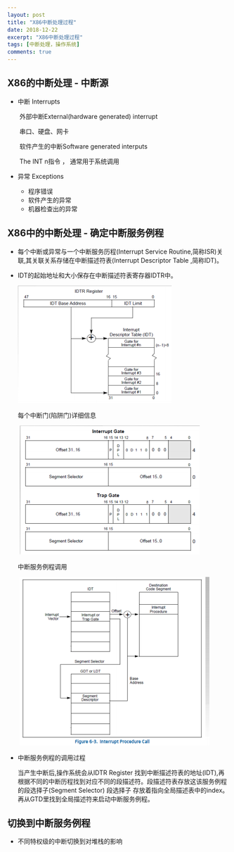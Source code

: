 ```yaml
---
layout: post
title: "X86中断处理过程"
date: 2018-12-22
excerpt: "X86中断处理过程"
tags: [中断处理，操作系统]
comments: true
---
```

## X86的中断处理 - 中断源

- 中断 Interrupts

  ​	外部中断External(hardware generated) interrupt

  ​	串口、硬盘、网卡

  ​	软件产生的中断Software generated interputs

  ​	The INT n指令 ， 通常用于系统调用

- 异常 Exceptions
  - 程序错误
  - 软件产生的异常
  - 机器检查出的异常

## X86中的中断处理 - 确定中断服务例程

-  每个中断或异常与一个中断服务历程(Interrupt Service Routine,简称ISR)关联,其关联关系存储在中断描述符表(Interrupt Descriptor Table ,简称IDT)。

- IDT的起始地址和大小保存在中断描述符表寄存器IDTR中。

  ![](../assets/img/IDT_IDTR.png)

  每个中断门(陷阱门)详细信息

  ​						![](../assets/img/Iterrupt_Gate.png)				

  中断服务例程调用

  ​						![](../assets/img/Interrupt_Procedure_Call.png)	

- 中断服务例程的调用过程

  当产生中断后,操作系统会从IDTR Register 找到中断描述符表的地址(IDT),再根据不同的中断历程找到对应不同的段描述符。段描述符表存放这该服务例程的段选择子(Segment Selector)  段选择子 存放着指向全局描述表中的index。再从GTD里找到全局描述符来启动中断服务例程。

## 切换到中断服务例程

- 不同特权级的中断切换到对堆栈的影响
